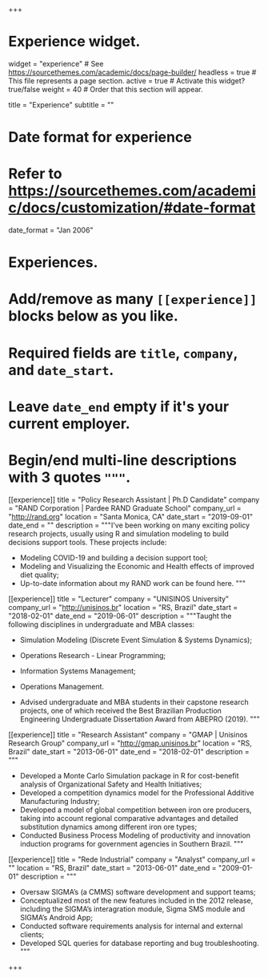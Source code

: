 +++
# Experience widget.
widget = "experience"  # See https://sourcethemes.com/academic/docs/page-builder/
headless = true  # This file represents a page section.
active = true  # Activate this widget? true/false
weight = 40  # Order that this section will appear.

title = "Experience"
subtitle = ""

# Date format for experience
#   Refer to https://sourcethemes.com/academic/docs/customization/#date-format
date_format = "Jan 2006"

# Experiences.
#   Add/remove as many `[[experience]]` blocks below as you like.
#   Required fields are `title`, `company`, and `date_start`.
#   Leave `date_end` empty if it's your current employer.
#   Begin/end multi-line descriptions with 3 quotes `"""`.

[[experience]]
  title = "Policy Research Assistant | Ph.D Candidate"
  company = "RAND Corporation | Pardee RAND Graduate School"
  company_url = "http://rand.org"
  location = "Santa Monica, CA"
  date_start = "2019-09-01"
  date_end = ""
  description = """I've been working on many exciting policy research projects, usually using R and simulation modeling to build decisions support tools. These projects include:
  * Modeling COVID-19 and building a decision support tool;
  * Modeling and Visualizing the Economic and Health effects of improved diet quality;
  * Up-to-date information about my RAND work can be found here.
  """

[[experience]]
  title = "Lecturer"
  company = "UNISINOS University"
  company_url = "http://unisinos.br"
  location = "RS, Brazil"
  date_start = "2018-02-01"
  date_end = "2019-06-01"
  description = """Taught the following disciplines in undergraduate and MBA classes:
  * Simulation Modeling (Discrete Event Simulation & Systems Dynamics);
  * Operations Research - Linear Programming;
  * Information Systems Management;
  * Operations Management.
  
  * Advised undergraduate and MBA students in their capstone research projects, one of which received the Best Brazilian Production Engineering Undergraduate Dissertation Award from ABEPRO (2019).
  """

[[experience]]
  title = "Research Assistant"
  company = "GMAP | Unisinos Research Group"
  company_url = "http://gmap.unisinos.br"
  location = "RS, Brazil"
  date_start = "2013-06-01"
  date_end = "2018-02-01"
  description = """
  * Developed a Monte Carlo Simulation package in R for cost-benefit analysis of Organizational
Safety and Health Initiatives;
  * Developed a competition dynamics model for the Professional Additive Manufacturing Industry;
  * Developed a model of global competition between iron ore producers, taking into account regional comparative advantages and detailed substitution dynamics among different iron ore types;
  * Conducted Business Process Modeling of productivity and innovation induction programs for government agencies in Southern Brazil.
  """
  
[[experience]]
  title = "Rede Industrial"
  company = "Analyst"
  company_url = ""
  location = "RS, Brazil"
  date_start = "2013-06-01"
  date_end = "2009-01-01"
  description = """
  * Oversaw SIGMA’s (a CMMS) software development and support teams;
  * Conceptualized most of the new features included in the 2012 release, including the SIGMA’s interagration module, Sigma SMS module and SIGMA’s Android App;
  * Conducted software requirements analysis for internal and external clients;
  * Developed SQL queries for database reporting and bug troubleshooting.
  """

+++
